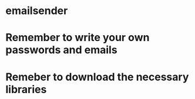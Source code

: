 # emailsender
# Remember to write your own passwords and emails
# Remeber to download the necessary libraries

